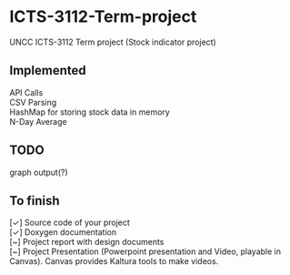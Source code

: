 # ICTS-3112-Term-project
UNCC ICTS-3112 Term project (Stock indicator project)

## Implemented
API Calls \
CSV Parsing \
HashMap for storing stock data in memory \
N-Day Average 

## TODO
graph output(?)

## To finish
[✓] Source code of  your project \
[✓] Doxygen documentation \
[\~] Project report with design documents \
[\~] Project Presentation (Powerpoint presentation and Video, playable in Canvas). Canvas provides Kaltura tools to make videos. 
